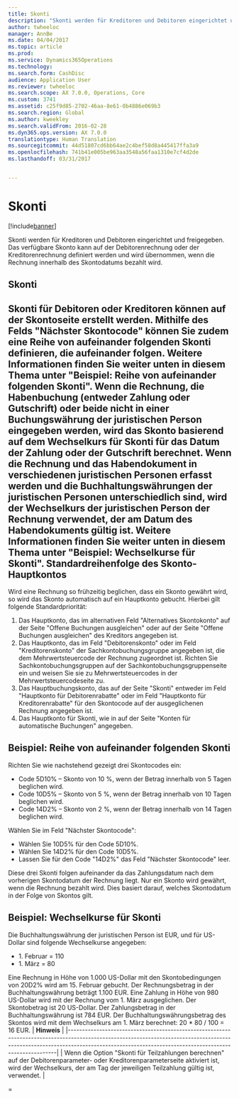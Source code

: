 ```yaml
---
title: Skonti
description: "Skonti werden für Kreditoren und Debitoren eingerichtet und freigegeben.  Das verfügbare Skonto kann auf der Debitorenrechnung oder der Kreditorenrechnung definiert werden und wird übernommen, wenn die Rechnung innerhalb des Skontodatums bezahlt wird."
author: twheeloc
manager: AnnBe
ms.date: 04/04/2017
ms.topic: article
ms.prod: 
ms.service: Dynamics365Operations
ms.technology: 
ms.search.form: CashDisc
audience: Application User
ms.reviewer: twheeloc
ms.search.scope: AX 7.0.0, Operations, Core
ms.custom: 3741
ms.assetid: c25f9d85-2702-46aa-8e61-0b4886e069b3
ms.search.region: Global
ms.author: kweekley
ms.search.validFrom: 2016-02-28
ms.dyn365.ops.version: AX 7.0.0
translationtype: Human Translation
ms.sourcegitcommit: 44d51807cd6bb64ae2c4bef58d8a445417ffa3a9
ms.openlocfilehash: 741b41e005be963aa3548a56faa1310e7cf4d2de
ms.lasthandoff: 03/31/2017


---
```


# <a name="cash-discounts"></a>Skonti

[!include[banner](../includes/banner.md)]


Skonti werden für Kreditoren und Debitoren eingerichtet und freigegeben.  Das verfügbare Skonto kann auf der Debitorenrechnung oder der Kreditorenrechnung definiert werden und wird übernommen, wenn die Rechnung innerhalb des Skontodatums bezahlt wird. 

<a name="cash-discounts"></a>Skonti
--------------

Skonti für Debitoren oder Kreditoren können auf der Skontoseite erstellt werden. Mithilfe des Felds "Nächster Skontocode" können Sie zudem eine Reihe von aufeinander folgenden Skonti definieren, die aufeinander folgen. Weitere Informationen finden Sie weiter unten in diesem Thema unter "Beispiel: Reihe von aufeinander folgenden Skonti". Wenn die Rechnung, die Habenbuchung (entweder Zahlung oder Gutschrift) oder beide nicht in einer Buchungswährung der juristischen Person eingegeben werden, wird das Skonto basierend auf dem Wechselkurs für Skonti für das Datum der Zahlung oder der Gutschrift berechnet. Wenn die Rechnung und das Habendokument in verschiedenen juristischen Personen erfasst werden und die Buchhaltungswährungen der juristischen Personen unterschiedlich sind, wird der Wechselkurs der juristischen Person der Rechnung verwendet, der am Datum des Habendokuments gültig ist. Weitere Informationen finden Sie weiter unten in diesem Thema unter "Beispiel: Wechselkurse für Skonti".
Standardreihenfolge des Skonto-Hauptkontos
----------------------------------------------

Wird eine Rechnung so frühzeitig beglichen, dass ein Skonto gewährt wird, so wird das Skonto automatisch auf ein Hauptkonto gebucht. Hierbei gilt folgende Standardpriorität:
1.  Das Hauptkonto, das im alternativen Feld "Alternatives Skontokonto" auf der Seite "Offene Buchungen ausgleichen" oder auf der Seite "Offene Buchungen ausgleichen" des Kreditors angegeben ist.
2.  Das Hauptkonto, das im Feld "Debitorenskonto" oder im Feld "Kreditorenskonto" der Sachkontobuchungsgruppe angegeben ist, die dem Mehrwertsteuercode der Rechnung zugeordnet ist. Richten Sie Sachkontobuchungsgruppen auf der Sachkontobuchungsgruppenseite ein und weisen Sie sie zu Mehrwertsteuercodes in der Mehrwertsteuercodeseite zu.
3.  Das Hauptbuchungskonto, das auf der Seite "Skonti" entweder im Feld "Hauptkonto für Debitorenrabatte" oder im Feld "Hauptkonto für Kreditorenrabatte" für den Skontocode auf der ausgeglichenen Rechnung angegeben ist.
4.  Das Hauptkonto für Skonti, wie in auf der Seite "Konten für automatische Buchungen" angegeben.

## <a name="example-series-of-cash-discounts"></a> Beispiel: Reihe von aufeinander folgenden Skonti
Richten Sie wie nachstehend gezeigt drei Skontocodes ein:
-   Code 5D10% – Skonto von 10 %, wenn der Betrag innerhalb von 5 Tagen beglichen wird.
-   Code 10D5% – Skonto von 5 %, wenn der Betrag innerhalb von 10 Tagen beglichen wird.
-   Code 14D2% – Skonto von 2 %, wenn der Betrag innerhalb von 14 Tagen beglichen wird.

Wählen Sie im Feld "Nächster Skontocode":
-   Wählen Sie 10D5% für den Code 5D10%.
-   Wählen Sie 14D2% für den Code 10D5%.
-   Lassen Sie für den Code "14D2%" das Feld "Nächster Skontocode" leer.

Diese drei Skonti folgen aufeinander da das Zahlungsdatum nach dem vorherigen Skontodatum der Rechnung liegt. Nur ein Skonto wird gewährt, wenn die Rechnung bezahlt wird. Dies basiert darauf, welches Skontodatum in der Folge von Skontos gilt.

## <a name="example-exchange-rates-for-cash-discounts"></a> Beispiel: Wechselkurse für Skonti
Die Buchhaltungswährung der juristischen Person ist EUR, und für US-Dollar sind folgende Wechselkurse angegeben:
-   1. Februar = 110
-   1. März = 80

Eine Rechnung in Höhe von 1.000 US-Dollar mit den Skontobedingungen von 20D2% wird am 15. Februar gebucht. Der Rechnungsbetrag in der Buchhaltungswährung beträgt 1.100 EUR. Eine Zahlung in Höhe von 980 US-Dollar wird mit der Rechnung vom 1. März ausgeglichen. Der Skontobetrag ist 20 US-Dollar. Der Zahlungsbetrag in der Buchhaltungswährung ist 784 EUR. Der Buchhaltungswährungsbetrag des Skontos wird mit dem Wechselkurs am 1. März berechnet: 20 \* 80 / 100 = 16 EUR.
| **Hinweis**                                                                                                                                                                                                                             |
|--------------------------------------------------------------------------------------------------------------------------------------------------------------------------------------------------------------------------------------|
| Wenn die Option "Skonti für Teilzahlungen berechnen" auf der Debitorenparameter- oder Kreditorenparameterseite aktiviert ist, wird der Wechselkurs, der am Tag der jeweiligen Teilzahlung gültig ist, verwendet. |

 
=

 




